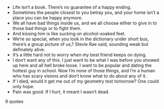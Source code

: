  - Life isn’t a book. There’s no guarantee of a happy ending.
 - Sometimes the people closest to you betray you, and your home isn’t a place you can be happy anymore.
 - We all have bad things inside us, and we all choose either to give in to those bad things or to fight them.
 - And kissing him is like sucking on alcohol-soaked feet.
 - We’re so special, when you look in the dictionary under short bus, there’s a group picture of us,? Stevie Rae said, sounding weak but definately alive.
 - It’s a little hard not to worry when my best friend keeps on dying.
 - I don’t want any of this. I just want to be what I was before you showed up here and all hell broke loose. I want to be popular and dating the hottest guy in school. Now I’m none of those things, and I’m a human who has scary visions and don’t know what to do about any of it.
 - If I died, would it get me out of my geometry test tomorrow? One could only hope.
 - Pain was good. If I hurt, it meant I wasn’t dead.

9 quotes